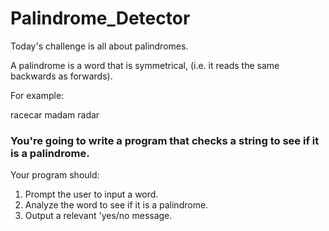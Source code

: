 # Palindrome_Detector

Today's challenge is all about palindromes.

A palindrome is a word that is symmetrical, (i.e. it reads the same backwards as forwards).

For example:

racecar
madam
radar

### You're going to write a program that checks a string to see if it is a palindrome.

Your program should:

1. Prompt the user to input a word.
2. Analyze the word to see if it is a palindrome.
3. Output a relevant 'yes/no message.
